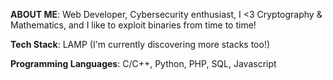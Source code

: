 **ABOUT ME**: Web Developer, Cybersecurity enthusiast, I <3 Cryptography & Mathematics, and I like to exploit binaries from time to time!

**Tech Stack**: LAMP (I'm currently discovering more stacks too!)

**Programming Languages**: C/C++, Python, PHP, SQL, Javascript



<!---
gritliahmed/gritliahmed is a ✨ special ✨ repository because its `README.md` (this file) appears on your GitHub profile.
You can click the Preview link to take a look at your changes.
--->
